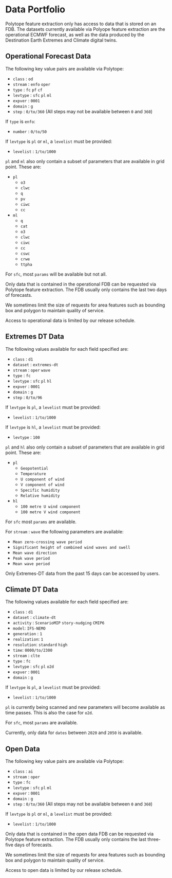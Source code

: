 # Data Portfolio

Polytope feature extraction only has access to data that is stored on an FDB. The datasets currently available via Polyope feature extraction are the operational ECMWF forecast, as well as the data produced by the Destination Earth Extremes and Climate digital twins.

## Operational Forecast Data

The following key value pairs are available via Polytope:

* `class` : `od`
* `stream` : `enfo` `oper`
* `type` : `fc` `pf` `cf`
* `levtype` : `sfc` `pl` `ml`
* `expver` : `0001`
* `domain` : `g`
* `step` : `0/to/360` (All steps may not be available between `0` and `360`)

If `type` is `enfo`:

* `number` : `0/to/50`

If `levtype` is `pl` or `ml`, a `levelist` must be provided:

* `levelist` : `1/to/1000`

`pl` and `ml` also only contain a subset of parameters that are available in grid point. These are:

* `pl`
    * `o3`
    * `clwc`
    * `q`
    * `pv`
    * `ciwc`
    * `cc`
* `ml`
    * `q`
    * `cat`
    * `o3`
    * `clwc`
    * `ciwc`
    * `cc`
    * `cswc`
    * `crwe`
    * `ttpha`

For `sfc`, most `params` will be available but not all.

Only data that is contained in the operational FDB can be requested via Polytope feature extraction. The FDB usually only contains the last two days of forecasts.

We sometimes limit the size of requests for area features such as bounding box and polygon to maintain quality of service.

Access to operational data is limited by our release schedule.


## Extremes DT Data

The following values available for each field specified are:

* `class` : `d1`
* `dataset` : `extremes-dt`
* `stream` : `oper` `wave`
* `type` : `fc`
* `levtype` : `sfc` `pl` `hl`
* `expver` : `0001`
* `domain` : `g`
* `step` : `0/to/96`

If `levtype` is `pl`, a `levelist` must be provided:

* `levelist` : `1/to/1000`

If `levtype` is `hl`, a `levelist` must be provided:

* `levtype` : `100`

`pl` and `hl` also only contain a subset of parameters that are available in grid point. These are:

* `pl`
    * `Geopotential`
    * `Temperature`
    * `U component of wind`
    * `V component of wind`
    * `Specific humidity`
    * `Relative humidity`
* `hl`
    * `100 metre U wind component`
    * `100 metre V wind component `

For `sfc` most `params` are available.

For `stream` : `wave` the following parameters are available:

* `Mean zero-crossing wave period`
* `Significant height of combined wind waves and swell`
* `Mean wave direction`
* `Peak wave period`
* `Mean wave period`

Only Extremes-DT data from the past 15 days can be accessed by users.


## Climate DT Data

The following values available for each field specified are:

* `class` : `d1`
* `dataset` : `climate-dt`
* `activity` : `ScenarioMIP` `story-nudging` `CMIP6`
* `model`: `IFS-NEMO`
* `generation` : `1`
* `realization`: `1`
* `resolution`: `standard` `high`
* `time`: `0000/to/2300`
* `stream` : `clte` 
* `type` : `fc`
* `levtype` : `sfc` `pl` `o2d`
* `expver` : `0001`
* `domain` : `g`

If `levtype` is `pl`, a `levelist` must be provided:

* `levelist` : `1/to/1000`

`pl` is currently being scanned and new parameters will become available as time passes. This is also the case for `o2d`.

For `sfc`, most `params` are available.

Currently, only data for `dates` between `2020` and `2050` is available.

## Open Data

The following key value pairs are available via Polytope:

* `class` : `ai`
* `stream` : `oper`
* `type` : `fc`
* `levtype` : `sfc` `pl` `ml`
* `expver` : `0001`
* `domain` : `g`
* `step` : `0/to/360` (All steps may not be available between `0` and `360`)

If `levtype` is `pl` or `ml`, a `levelist` must be provided:

* `levelist` : `1/to/1000`

Only data that is contained in the open data FDB can be requested via Polytope feature extraction. The FDB usually only contains the last three-five days of forecasts.

We sometimes limit the size of requests for area features such as bounding box and polygon to maintain quality of service.

Access to open data is limited by our release schedule.

